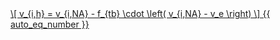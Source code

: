 <a href="/eco2_guide_center/1.%20ECO2%20Logic%20Guide/Hee1_Equation_List.html" class="equation-link" target="_blank" rel="noopener noreferrer">
  \[
  v_{i,h} = v_{i,NA} - f_{tb} \cdot \left( v_{i,NA} - v_e \right)
  \] {{ auto_eq_number }}
</a>
